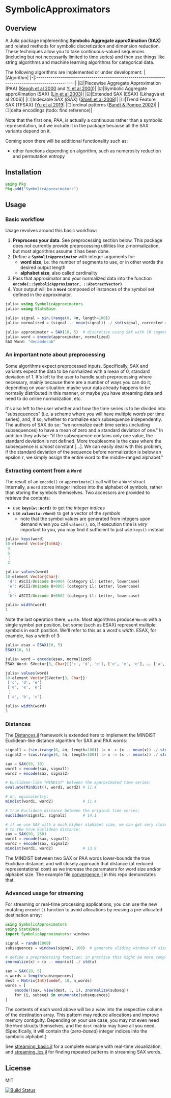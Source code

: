 # SymbolicApproximators

## Overview
A Julia package implementing **Symbolic Aggregate approXimation (SAX)** and related methods for symbolic discretization and dimension reduction. These techniques allow you to take continuous-valued sequences (including but not necessarily limited to time series) and then use things like string algorithms and machine learning algorithms for categorical data.

The following algorithms are implemented or under development:
| |Algorithm|
|-|:-------------------------------------------------------------------------------------------------|
|☑|Piecewise Aggregate Approximation (PAA) ([Keogh et al 2000](https://www.cs.ucr.edu/~eamonn/SAX.pdf) and [Yi et al 2000](https://dl.acm.org/doi/10.5555/645926.671689))|
|☑|Symbolic Aggregate approXimation (SAX) ([Lin et al 2003](https://www.cs.ucr.edu/~eamonn/SAX.pdf))|
|☑|Extended SAX (ESAX) (Lkhagva et al 2006)|
|☐|Indexable SAX (iSAX) ([Shieh et al 2008](https://www.cs.ucr.edu/~eamonn/iSAX.pdf))|
|☐|Trend Feature SAX (TFSAX) ([Yu et al 2019](https://arxiv.org/abs/1905.00421)|
|☐|ordinal patterns ([Bandt & Pompe 2002](https://pubmed.ncbi.nlm.nih.gov/12005759/))|
|☐|delta encodings (todo: find reference)|

Note that the first one, PAA, is actually a continuous rather than a symbolic representation, but we include it in the package because all the SAX variants depend on it.

Coming soon there will be additional functionality such as:
- other functions depending on algorithm, such as numerosity reduction and permutation entropy

## Installation
```julia
using Pkg
Pkg.add("SymbolicApproximators")
```

## Usage

### Basic workflow
Usage revolves around this basic workflow:
1. **Preprocess your data**. See preprocessing section below. This package does not currently provide preprocessing utilities like z-normalization, but most algorithms assume it has been done.
2. Define a **`SymbolicApproximator`** with integer arguments for:
    - **word size**, i.e. the number of segments to use, or in other words the desired output length
    - **alphabet size**, also called cardinality
3. Pass that approximator and your normalized data into the function **`encode(::SymbolicApproximator, ::AbstractVector)`**.
4. Your output will be a **`Word`** composed of instances of the symbol set defined in the approximator.

```julia
julia> using SymbolicApproximators
julia> using StatsBase

julia> signal = sin.(range(0, 4π, length=100))
julia> normalized = (signal .- mean(signal)) ./ std(signal, corrected = false)

julia> approximator = SAX(10, 5)  # discretize using SAX with 10 segments, 5 symbols
julia> word = encode(approximator, normalized)
SAX Word: "decabdecab"
```

### An important note about preprocessing
Some algorithms expect preprocessed inputs. Specifically, SAX and variants expect the data to be normalized with a mean of 0, standard deviation of 1. It's left to the user to handle such preprocessing where necessary, mainly because there are a number of ways you can do it, depending on your situation: maybe your data already happens to be normally distributed in this manner, or maybe you have streaming data and need to do online normalization, etc.

It's also left to the user whether and how the time series is to be divided into "subsequences" (i.e. a scheme where you will have multiple _words_ per time series), and, if so, whether to normalize each subsequence independently. The authors of SAX do so: "we normalize each time series (including subsequences) to have a mean of zero and a standard deviation of one." In addition they advise: "if the subsequence contains only one value, the standard deviation is not defined. More troublesome is the case where the subsequence is _almost_ constant [...]. We can easily deal with this problem, if the standard deviation of the sequence before normalization is below an epsilon ϵ, we simply assign the entire word to the middle-ranged alphabet."

### Extracting content from a `Word`
The result of an `encode()` or `approximate()` call will be a `Word` struct. Internally, a `Word` stores integer indices into the alphabet of symbols, rather than storing the symbols themselves. Two accessors are provided to retrieve the contents:
- use **`keys(w::Word)`** to get the _integer indices_
- use **`values(w::Word)`** to get a vector of the _symbols_
    - note that the symbol values are generated from integers upon demand when you call `values()`, so, if execution time is _very_ important to you, you may find it sufficient to just use `keys()` instead

```julia
julia> keys(word)
10-element Vector{Int64}:
 4
 5
 ⋮
 2

julia> values(word)
10-element Vector{Char}:
 'd': ASCII/Unicode U+0064 (category Ll: Letter, lowercase)
 'e': ASCII/Unicode U+0065 (category Ll: Letter, lowercase)
 ⋮
 'b': ASCII/Unicode U+0062 (category Ll: Letter, lowercase)

julia> width(word)
1
```

Note the last operation there, `width`. Most algorithms produce `Word`s with a single symbol per position, but some (such as ESAX) represent multiple symbols in each position. We'll refer to this as a word's _width_. ESAX, for example, has a width of 3:
```julia
julia> esax = ESAX(10, 5)
ESAX(10, 5)

julia> word = encode(esax, normalized)
ESAX Word: SVector{3, Char}[['c', 'd', 'e'], ['e', 'e', 'e'], …, ['a', 'b', 'c']]

julia> values(word)
10-element Vector{SVector{3, Char}}:
 ['c', 'd', 'e']
 ['e', 'e', 'e']
 ⋮
 ['a', 'b', 'c']

julia> width(word)
3
```

### Distances

The [Distances.jl](https://github.com/JuliaStats/Distances.jl) framework is extended here to implement the MINDIST Euclidean-like distance algorithm for SAX and PAA words:

``` julia
signal1 = (sin.(range(0, 4π, length=100)) |> x -> (x .- mean(x)) ./ std(x))
signal2 = (cos.(range(0, 4π, length=100)) |> x -> (x .- mean(x)) ./ std(x))

sax = SAX(50, 10)
word1 = encode(sax, signal1)
word2 = encode(sax, signal2)

# Euclidean-like "MINDIST" between the approximated time series:
evaluate(MinDist(), word1, word2) # 11.4

# or, equivalently:
mindist(word1, word2)             # 11.4

# true Euclidean distance between the original time series:
euclidean(signal1, signal2)       # 14.1

# if we use SAX with a much higher alphabet size, we can get very close
# to the true Euclidean distance:
sax = SAX(50, 250)
word1 = encode(sax, signal1)
word2 = encode(sax, signal2)
mindist(word1, word2)             # 13.9

```

The MINDIST between two SAX or PAA words lower-bounds the true Euclidian distance, and will closely approach that distance (at reduced representational cost) as we increase
the paramaters for word size and/or alphabet size. The example file [convergence.jl](https://github.com/myersm0/SymbolicApproximators.jl/blob/main/examples/convergence.jl) in this repo demonstates that.

### Advanced usage for streaming
For streaming or real-time processing applications, you can use the new mutating `encode!()` function to avoid allocations by reusing a pre-allocated destination array:
```julia
using SymbolicApproximators
using StatsBase
import SymbolicApproximators: windows

signal = randn(1000)
subsequences = windows(signal, 100)  # generate sliding windows of size 100

# define a preprocessing function; in practice this might be more complex
znormalize(x) = (x .- mean(x)) ./ std(x)

sax = SAX(10, 5)
n_words = length(subsequences)
dest = Matrix{Int}(undef, 10, n_words)
words = [
    encode!(sax, view(dest, :, i), znormalize(subseq))
    for (i, subseq) in enumerate(subsequences)
]
```

The contents of each word above will be a _view_ into the respective column of the destination array. This pattern may reduce allocations and improve memory contiguity. Depending on your use case, you may not even need the `Word` structs themselves, and the `dest` matrix may have all you need. (Specifically, it will contain the (_zero-based_) integer indices into the symbolic alphabet.)

See [streaming_basic.jl](https://github.com/myersm0/SymbolicApproximators.jl/blob/main/examples/streaming_basic.jl) for a complete example with real-time visualization, and [streaming_lcs.jl](https://github.com/myersm0/SymbolicApproximators.jl/blob/main/examples/streaming_lcs.jl) for finding repeated patterns in streaming SAX words.

## License

MIT


[![Build Status](https://github.com/myersm0/SymbolicApproximators.jl/actions/workflows/CI.yml/badge.svg?branch=main)](https://github.com/myersm0/SymbolicApproximators.jl/actions/workflows/CI.yml?query=branch%3Amain)
